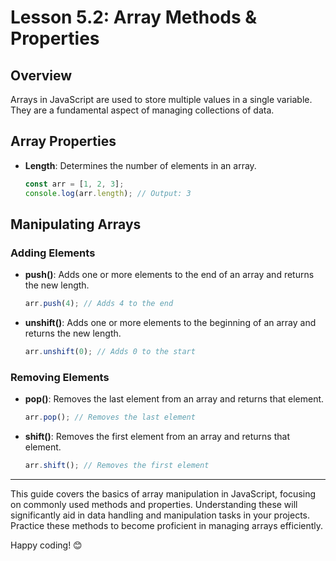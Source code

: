 # Lesson 5.2: Array Methods & Properties

## Overview
Arrays in JavaScript are used to store multiple values in a single variable. They are a fundamental aspect of managing collections of data.

## Array Properties

- **Length**: Determines the number of elements in an array.
  ```javascript
  const arr = [1, 2, 3];
  console.log(arr.length); // Output: 3
  ```

## Manipulating Arrays

### Adding Elements
- **push()**: Adds one or more elements to the end of an array and returns the new length.
  ```javascript
  arr.push(4); // Adds 4 to the end
  ```

- **unshift()**: Adds one or more elements to the beginning of an array and returns the new length.
  ```javascript
  arr.unshift(0); // Adds 0 to the start
  ```

### Removing Elements
- **pop()**: Removes the last element from an array and returns that element.
  ```javascript
  arr.pop(); // Removes the last element
  ```

- **shift()**: Removes the first element from an array and returns that element.
  ```javascript
  arr.shift(); // Removes the first element
  ```

---

This guide covers the basics of array manipulation in JavaScript, focusing on commonly used methods and properties. Understanding these will significantly aid in data handling and manipulation tasks in your projects. Practice these methods to become proficient in managing arrays efficiently.

Happy coding! 😊
